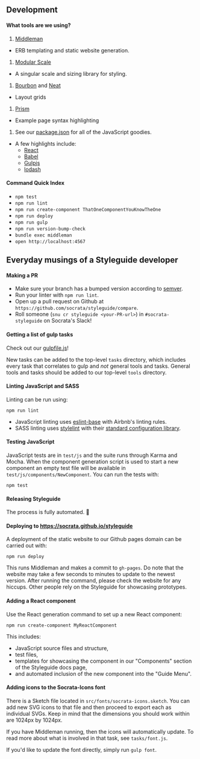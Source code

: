 ## Development
#### What tools are we using?
1. [Middleman](https://middlemanapp.com/)
  - ERB templating and static website generation.
1. [Modular Scale](https://github.com/modularscale/modularscale-sass)
  - A singular scale and sizing library for styling.
1. [Bourbon](http://bourbon.io/) and [Neat](http://neat.bourbon.io)
  - Layout grids
1. [Prism](http://prismjs.com/)
  - Example page syntax highlighting
1. See our [package.json](https://github.com/socrata/styleguide/blob/master/package.json) for all of the JavaScript goodies.
  - A few highlights include:
    - [React](https://github.com/facebook/react)
    - [Babel](https://github.com/babel/babel)
    - [Gulpjs](https://github.com/gulpjs/gulp)
    - [lodash](https://github.com/lodash/lodash)

#### Command Quick Index
- `npm test`
- `npm run lint`
- `npm run create-component ThatOneComponentYouKnowTheOne`
- `npm run deploy`
- `npm run gulp`
- `npm run version-bump-check`
- `bundle exec middleman`
- `open http://localhost:4567`

## Everyday musings of a Styleguide developer
#### Making a PR
- Make sure your branch has a bumped version according to [semver](http://semver.org).
- Run your linter with `npm run lint`.
- Open up a pull request on Github at `https://github.com/socrata/styleguide/compare`.
- Roll someone (`snu cr styleguide <your-PR-url>`) in `#socrata-styleguide` on Socrata's Slack!

#### Getting a list of gulp tasks
Check out our [gulpfile.js](https://github.com/socrata/styleguide/blob/master/gulpfile.js)!

New tasks can be added to the top-level `tasks` directory, which includes every task that correlates to gulp and _not_ general tools and tasks. General tools and tasks should be added to our top-level `tools` directory.

#### Linting JavaScript and SASS
Linting can be run using:
```
npm run lint
```
- JavaScript linting uses [eslint-base](https://github.com/socrata/eslint-base) with Airbnb's linting rules.
- SASS linting uses [stylelint](https://github.com/stylelint/stylelint) with their [standard configuration library](https://github.com/stylelint/stylelint-config-standard).

#### Testing JavaScript
JavaScript tests are in `test/js` and the suite runs through Karma and Mocha. When the component generation script is used to start a new component an empty test file will be available in `test/js/components/NewComponent`. You can run the tests with:
```
npm test
```

#### Releasing Styleguide
The process is fully automated. :tada:

#### Deploying to https://socrata.github.io/styleguide
A deployment of the static website to our Github pages domain can be carried out with:
```
npm run deploy
```
This runs Middleman and makes a commit to `gh-pages`. Do note that the website may take a few seconds to minutes to update to the newest version. After running the command, please check the website for any hiccups. Other people rely on the Styleguide for showcasing prototypes.

#### Adding a React component
Use the React generation command to set up a new React component:
```
npm run create-component MyReactComponent
```
This includes:
- JavaScript source files and structure,
- test files,
- templates for showcasing the component in our "Components" section of the Styleguide docs page,
- and automated inclusion of the new component into the "Guide Menu".

#### Adding icons to the Socrata-Icons font
There is a Sketch file located in `src/fonts/socrata-icons.sketch`. You can add new SVG icons to that file and then proceed to export each as individual SVGs. Keep in mind that the dimensions you should work within are 1024px by 1024px.

If you have Middleman running, then the icons will automatically update. To read more about what is involved in that task, see `tasks/font.js`.

If you'd like to update the font directly, simply run `gulp font`.
